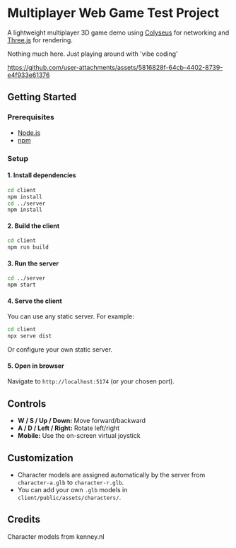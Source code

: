 # Multiplayer Web Game Test Project

A lightweight multiplayer 3D game demo using [Colyseus](https://colyseus.io/) for networking and [Three.js](https://threejs.org/) for rendering.

Nothing much here. Just playing around with 'vibe coding'

https://github.com/user-attachments/assets/5816828f-64cb-4402-8739-e4f933e61376

## Getting Started

### Prerequisites

- [Node.js](https://nodejs.org/)
- [npm](https://www.npmjs.com/)

### Setup

#### 1. Install dependencies

```sh
cd client
npm install
cd ../server
npm install
```

#### 2. Build the client

```sh
cd client
npm run build
```

#### 3. Run the server

```sh
cd ../server
npm start
```

#### 4. Serve the client

You can use any static server. For example:

```sh
cd client
npx serve dist
```

Or configure your own static server.

#### 5. Open in browser

Navigate to `http://localhost:5174` (or your chosen port).

## Controls

- **W / S / Up / Down:** Move forward/backward
- **A / D / Left / Right:** Rotate left/right
- **Mobile:** Use the on-screen virtual joystick

## Customization

- Character models are assigned automatically by the server from `character-a.glb` to `character-r.glb`.
- You can add your own `.glb` models in `client/public/assets/characters/`.

## Credits

Character models from kenney.nl
